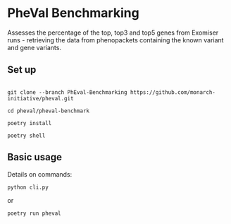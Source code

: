 # PheVal Benchmarking

Assesses the percentage of the top, top3 and top5 genes from Exomiser runs - retrieving the data from phenopackets containing the known variant and gene variants. 

## Set up

```

git clone --branch PhEval-Benchmarking https://github.com/monarch-initiative/pheval.git

cd pheval/pheval-benchmark

poetry install

poetry shell

```

## Basic usage

Details on commands:

```
python cli.py
```
or

```
poetry run pheval
```
